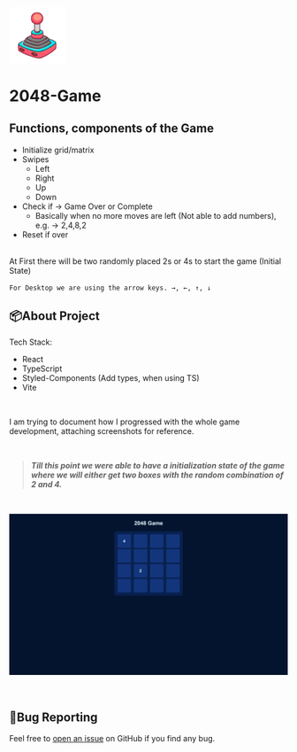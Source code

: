 <img src="https://raw.githubusercontent.com/pranavgoel29/2048-game/main/src/assets/logo.png" alt="logo" width="20%" />

# 2048-Game

## Functions, components of the Game

- Initialize grid/matrix
- Swipes
  - Left
  - Right
  - Up
  - Down
- Check if → Game Over or Complete
  - Basically when no more moves are left (Not able to add numbers), e.g. → 2,4,8,2
- Reset if over

<br>
At First there will be two randomly placed 2s or 4s to start the game (Initial State)

    For Desktop we are using the arrow keys. →, ←, ↑, ↓

## 📦About Project

Tech Stack:

- React
- TypeScript
- Styled-Components (Add types, when using TS)
- Vite

<br>

I am trying to document how I progressed with the whole game development, attaching screenshots for reference.

<br>

<blockquote><b><i>Till this point we were able to have a initialization state of the game where we will either get two boxes with the random combination of 2 and 4.</i></b></blockquote>
&nbsp;

![Initial state during developement](./screenshots/initial_state_developement.png)

<br>

## 🐛Bug Reporting

Feel free to [open an issue](https://github.com/pranavgoel29/2048-Game/issues) on GitHub if you find any bug.
